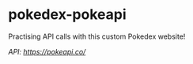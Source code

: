 # pokedex-pokeapi
 Practising API calls with this custom Pokedex website!

*API: https://pokeapi.co/*
